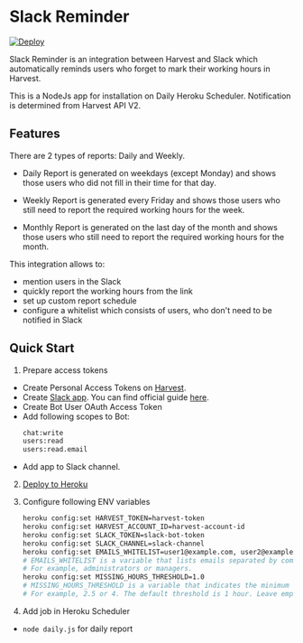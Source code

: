 # Slack Reminder

[![Deploy](https://www.herokucdn.com/deploy/button.svg)](https://heroku.com/deploy?template=https://github.com/tiaanswart/harvest-notifier)

Slack Reminder is an integration between Harvest and Slack which automatically reminds users who forget to mark their working hours in Harvest.

This is a NodeJs app for installation on Daily Heroku Scheduler.
Notification is determined from Harvest API V2.

## Features

There are 2 types of reports: Daily and Weekly.

- Daily Report is generated on weekdays (except Monday) and shows those users who did not fill in their time for that day.

- Weekly Report is generated every Friday and shows those users who still need to report the required working hours for the week.

- Monthly Report is generated on the last day of the month and shows those users who still need to report the required working hours for the month.

This integration allows to:
- mention users in the Slack
- quickly report the working hours from the link
- set up custom report schedule
- configure a whitelist which consists of users, who don't need to be notified in Slack

## Quick Start

1. Prepare access tokens
  * Create Personal Access Tokens on [Harvest](https://id.getharvest.com/developers).
  * Create [Slack app](https://api.slack.com/apps). You can find official guide [here](https://slack.com/intl/en-ru/resources/using-slack/app-launch).
  * Create Bot User OAuth Access Token
  * Add following scopes to Bot:
      ```bash
      chat:write
      users:read
      users:read.email
      ```
  * Add app to Slack channel.

2. [Deploy to Heroku](https://heroku.com/deploy?template=https://github.com/tiaanswart/harvest-notifier)

3. Configure following ENV variables
    ```bash
    heroku config:set HARVEST_TOKEN=harvest-token
    heroku config:set HARVEST_ACCOUNT_ID=harvest-account-id
    heroku config:set SLACK_TOKEN=slack-bot-token
    heroku config:set SLACK_CHANNEL=slack-channel
    heroku config:set EMAILS_WHITELIST=user1@example.com, user2@example.com, user3@example.com
    # EMAILS_WHITELIST is a variable that lists emails separated by commas, which don't need to be notified in Slack.
    # For example, administrators or managers.
    heroku config:set MISSING_HOURS_THRESHOLD=1.0
    # MISSING_HOURS_THRESHOLD is a variable that indicates the minimum threshold of hours at which the employee will not be notified in Slack.
    # For example, 2.5 or 4. The default threshold is 1 hour. Leave empty if satisfied with the default value.
    ```

4. Add job in Heroku Scheduler

  * ```node daily.js``` for daily report